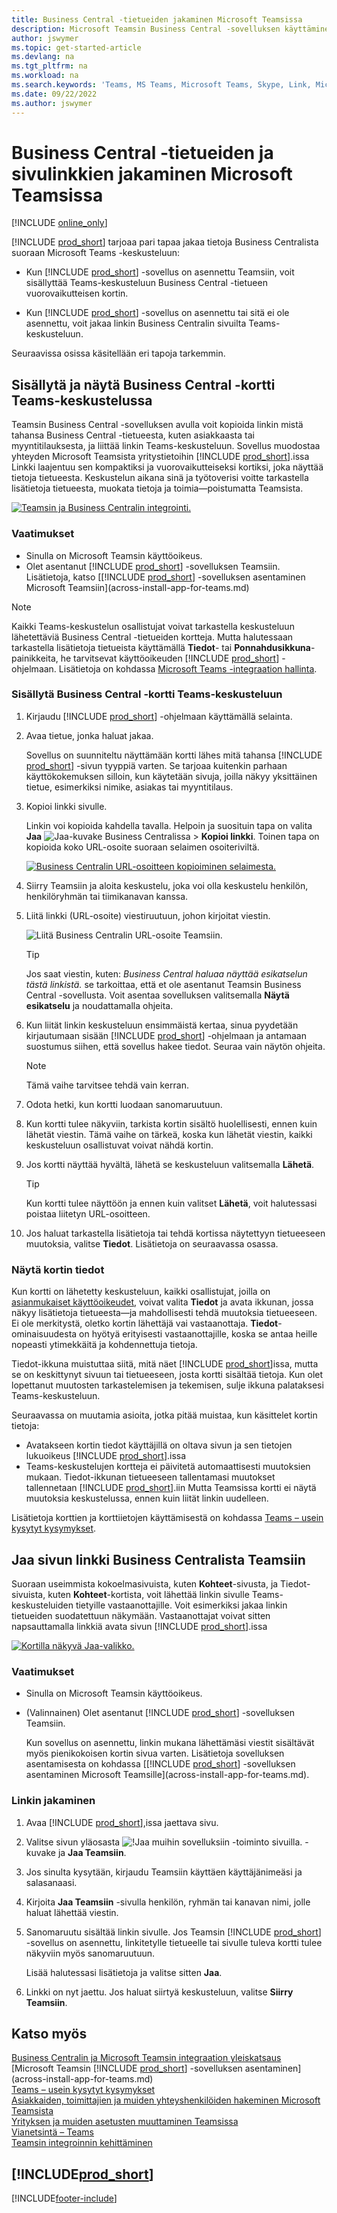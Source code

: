 ```yaml
---
title: Business Central -tietueiden jakaminen Microsoft Teamsissa
description: Microsoft Teamsin Business Central -sovelluksen käyttäminen.
author: jswymer
ms.topic: get-started-article
ms.devlang: na
ms.tgt_pltfrm: na
ms.workload: na
ms.search.keywords: 'Teams, MS Teams, Microsoft Teams, Skype, Link, Microsoft 365, collaborate, collaboration, teamwork, share records'
ms.date: 09/22/2022
ms.author: jswymer
---
```


# <a name="sharing-business-central-records-and-page-links-in-microsoft-teams" />Business Central -tietueiden ja sivulinkkien jakaminen Microsoft Teamsissa

[!INCLUDE [online_only](includes/online_only.md)]

[!INCLUDE [prod_short](includes/prod_short.md)] tarjoaa pari tapaa jakaa tietoja Business Centralista suoraan Microsoft Teams -keskusteluun:

<!-- 
## <a name="overview" />Overview
In this article, you'll learn how to use the app to share [!INCLUDE [prod_short](includes/prod_short.md)] records, like a customer, sales order, or invoice, with coworkers in a Teams conversation.
The [!INCLUDE [prod_short](includes/prod_short.md)] app lets you:
[!INCLUDE [prod_short](includes/prod_short.md)] offers an app that connects Microsoft Teams to your business data in [!INCLUDE [prod_short](includes/prod_short.md)], so you can quickly share details across team members and respond faster to inquiries. In this article, you'll learn how to use the app to share [!INCLUDE [prod_short](includes/prod_short.md)] records, like a customer, sales order, or invoice, with coworkers in a Teams conversation.

-->
- Kun [!INCLUDE [prod_short](includes/prod_short.md)] -sovellus on asennettu Teamsiin, voit sisällyttää Teams-keskusteluun Business Central -tietueen vuorovaikutteisen kortin.

<!--   Copy a link from any Business Central record, like a customer or sales order, then paste the link into a Teams conversation. The app connects Microsoft Teams to your business data in [!INCLUDE [prod_short](includes/prod_short.md)]. It then expands the link into a compact, interactive card that displays information about the record. Once in the conversation, you and coworkers can view more details about the record, edit data, and take action&mdash;without leaving Teams.

  [![Teams integration with Business Central.](media/teams-intro-v3.png)](media/teams-intro-v3.png#lightbox)-->

- Kun [!INCLUDE [prod_short](includes/prod_short.md)] -sovellus on asennettu tai sitä ei ole asennettu, voit jakaa linkin Business Centralin sivuilta Teams-keskusteluun.

  <!-- ![!The Share menu displayed on a card.](media/teams-share-link.png "The Share menu displayed on a card.")-->

Seuraavissa osissa käsitellään eri tapoja tarkemmin.

## <a name="include-and-view-a-business-central-card-in-a-teams-conversation" />Sisällytä ja näytä Business Central -kortti Teams-keskustelussa

Teamsin Business Central -sovelluksen avulla voit kopioida linkin mistä tahansa Business Central -tietueesta, kuten asiakkaasta tai myyntitilauksesta, ja liittää linkin Teams-keskusteluun. Sovellus muodostaa yhteyden Microsoft Teamsista yritystietoihin [!INCLUDE [prod_short](includes/prod_short.md)]\.issa Linkki laajentuu sen kompaktiksi ja vuorovaikutteiseksi kortiksi, joka näyttää tietoja tietueesta. Keskustelun aikana sinä ja työtoverisi voitte tarkastella lisätietoja tietueesta, muokata tietoja ja toimia&mdash;poistumatta Teamsista.

[![Teamsin ja Business Centralin integrointi.](media/teams-intro-vBC20.png)](media/teams-intro-vBC20.png#lightbox)

### <a name="prerequisites" />Vaatimukset

- Sinulla on Microsoft Teamsin käyttöoikeus.
- Olet asentanut [!INCLUDE [prod_short](includes/prod_short.md)] -sovelluksen Teamsiin. Lisätietoja, katso [[!INCLUDE [prod_short](includes/prod_short.md)] -sovelluksen asentaminen Microsoft Teamsiin](across-install-app-for-teams.md)

> [!NOTE]
> Kaikki Teams-keskustelun osallistujat voivat tarkastella keskusteluun lähetettäviä Business Central -tietueiden kortteja. Mutta halutessaan tarkastella lisätietoja tietueista käyttämällä **Tiedot**- tai **Ponnahdusikkuna**-painikkeita, he tarvitsevat käyttöoikeuden [!INCLUDE [prod_short](includes/prod_short.md)] -ohjelmaan. Lisätietoja on kohdassa [Microsoft Teams -integraation hallinta](admin-teams-integration.md#minimum-requirements-1).

### <a name="include-a-business-central-card-in-a-teams-conversation" />Sisällytä Business Central -kortti Teams-keskusteluun

1. Kirjaudu [!INCLUDE [prod_short](includes/prod_short.md)] -ohjelmaan käyttämällä selainta.
2. Avaa tietue, jonka haluat jakaa.

    Sovellus on suunniteltu näyttämään kortti lähes mitä tahansa [!INCLUDE [prod_short](includes/prod_short.md)] -sivun tyyppiä varten. Se tarjoaa kuitenkin parhaan käyttökokemuksen silloin, kun käytetään sivuja, joilla näkyy yksittäinen tietue, esimerkiksi nimike, asiakas tai myyntitilaus.
3. Kopioi linkki sivulle.

    Linkin voi kopioida kahdella tavalla. Helpoin ja suosituin tapa on valita **Jaa** ![Jaa-kuvake Business Centralissa](media/share-icon.png) > **Kopioi linkki**. Toinen tapa on kopioida koko URL-osoite suoraan selaimen osoiteriviltä.

    [![Business Centralin URL-osoitteen kopioiminen selaimesta.](media/teams-copy-link.png)](media/teams-copy-link.png#lightbox)
4. Siirry Teamsiin ja aloita keskustelu, joka voi olla keskustelu henkilön, henkilöryhmän tai tiimikanavan kanssa.
5. Liitä linkki (URL-osoite) viestiruutuun, johon kirjoitat viestin.

    ![Liitä Business Centralin URL-osoite Teamsiin.](media/teams-paste-url-v2.png)

    > [!TIP]
    > Jos saat viestin, kuten: *Business Central haluaa näyttää esikatselun tästä linkistä.* se tarkoittaa, että et ole asentanut Teamsin Business Central -sovellusta. Voit asentaa sovelluksen valitsemalla **Näytä esikatselu** ja noudattamalla ohjeita.
6. Kun liität linkin keskusteluun ensimmäistä kertaa, sinua pyydetään kirjautumaan sisään [!INCLUDE [prod_short](includes/prod_short.md)] -ohjelmaan ja antamaan suostumus siihen, että sovellus hakee tiedot. Seuraa vain näytön ohjeita.

    > [!NOTE]
    > Tämä vaihe tarvitsee tehdä vain kerran.
7. Odota hetki, kun kortti luodaan sanomaruutuun.
8. Kun kortti tulee näkyviin, tarkista kortin sisältö huolellisesti, ennen kuin lähetät viestin. Tämä vaihe on tärkeä, koska kun lähetät viestin, kaikki keskusteluun osallistuvat voivat nähdä kortin.
9. Jos kortti näyttää hyvältä, lähetä se keskusteluun valitsemalla **Lähetä**.

    > [!TIP]
    > Kun kortti tulee näyttöön ja ennen kuin valitset **Lähetä**, voit halutessasi poistaa liitetyn URL-osoitteen.
10. Jos haluat tarkastella lisätietoja tai tehdä kortissa näytettyyn tietueeseen muutoksia, valitse **Tiedot**. Lisätietoja on seuraavassa osassa.

### <a name="view-card-details" />Näytä kortin tiedot

Kun kortti on lähetetty keskusteluun, kaikki osallistujat, joilla on [asianmukaiset käyttöoikeudet](admin-teams-integration.md#permissions), voivat valita **Tiedot** ja avata ikkunan, jossa näkyy lisätietoja tietueesta&mdash;ja mahdollisesti tehdä muutoksia tietueeseen. Ei ole merkitystä, oletko kortin lähettäjä vai vastaanottaja. **Tiedot**-ominaisuudesta on hyötyä erityisesti vastaanottajille, koska se antaa heille nopeasti ytimekkäitä ja kohdennettuja tietoja.

Tiedot-ikkuna muistuttaa siitä, mitä näet [!INCLUDE [prod_short](includes/prod_short.md)]issa, mutta se on keskittynyt sivuun tai tietueeseen, josta kortti sisältää tietoja. Kun olet lopettanut muutosten tarkastelemisen ja tekemisen, sulje ikkuna palataksesi Teams-keskusteluun.

Seuraavassa on muutamia asioita, jotka pitää muistaa, kun käsittelet kortin tietoja:

- Avatakseen kortin tiedot käyttäjillä on oltava sivun ja sen tietojen lukuoikeus [!INCLUDE [prod_short](includes/prod_short.md)]\.issa
- Teams-keskustelujen kortteja ei päivitetä automaattisesti muutoksien mukaan. Tiedot-ikkunan tietueeseen tallentamasi muutokset tallennetaan [!INCLUDE [prod_short](includes/prod_short.md)]\.iin Mutta Teamsissa kortti ei näytä muutoksia keskustelussa, ennen kuin liität linkin uudelleen.

Lisätietoja korttien ja korttiietojen käyttämisestä on kohdassa [Teams – usein kysytyt kysymykset](teams-faq.md).

## <a name="a-nameshare-linkashare-a-link-to-page-from-business-central-to-teams" /><a name="share-link"></a>Jaa sivun linkki Business Centralista Teamsiin

Suoraan useimmista kokoelmasivuista, kuten **Kohteet**-sivusta, ja Tiedot-sivuista, kuten **Kohteet**-kortista, voit lähettää linkin sivulle Teams-keskusteluiden tietyille vastaanottajille. Voit esimerkiksi jakaa linkin tietueiden suodatettuun näkymään. Vastaanottajat voivat sitten napsauttamalla linkkiä avata sivun [!INCLUDE [prod_short](includes/prod_short.md)]\.issa

[![Kortilla näkyvä Jaa-valikko.](media/teams-share-link-v2.png "Kortilla näkyvä Jaa-valikko.")](media/teams-share-link-v2.png#lightbox)

### <a name="prerequisites" />Vaatimukset

- Sinulla on Microsoft Teamsin käyttöoikeus.
- (Valinnainen) Olet asentanut [!INCLUDE [prod_short](includes/prod_short.md)] -sovelluksen Teamsiin. 

  Kun sovellus on asennettu, linkin mukana lähettämäsi viestit sisältävät myös pienikokoisen kortin sivua varten. Lisätietoja sovelluksen asentamisesta on kohdassa [[!INCLUDE [prod_short](includes/prod_short.md)] -sovelluksen asentaminen Microsoft Teamsille](across-install-app-for-teams.md).

### <a name="share-a-link" />Linkin jakaminen

1. Avaa [!INCLUDE [prod_short](includes/prod_short.md)]\,issa jaettava sivu.
2. Valitse sivun yläosasta ![!Jaa muihin sovelluksiin -toiminto sivuilla.](media/share-icon.png) -kuvake ja **Jaa Teamsiin**.
3. Jos sinulta kysytään, kirjaudu Teamsiin käyttäen käyttäjänimeäsi ja salasanaasi.
4. Kirjoita **Jaa Teamsiin** -sivulla henkilön, ryhmän tai kanavan nimi, jolle haluat lähettää viestin.
5. Sanomaruutu sisältää linkin sivulle. Jos Teamsin [!INCLUDE [prod_short](includes/prod_short.md)] -sovellus on asennettu, linkitetylle tietueelle tai sivulle tuleva kortti tulee näkyviin myös sanomaruutuun.

   Lisää halutessasi lisätietoja ja valitse sitten **Jaa**.
6. Linkki on nyt jaettu. Jos haluat siirtyä keskusteluun, valitse **Siirry Teamsiin**.

## <a name="see-also" />Katso myös

[Business Centralin ja Microsoft Teamsin integraation yleiskatsaus](across-teams-overview.md)  
[Microsoft Teamsin [!INCLUDE [prod_short](includes/prod_short.md)] -sovelluksen asentaminen](across-install-app-for-teams.md)  
[Teams – usein kysytyt kysymykset](teams-faq.md)  
[Asiakkaiden, toimittajien ja muiden yhteyshenkilöiden hakeminen Microsoft Teamsista](across-search-contacts-teams.md)  
[Yrityksen ja muiden asetusten muuttaminen Teamsissa](across-teams-settings.md)  
[Vianetsintä – Teams](admin-teams-troubleshooting.md)  
[Teamsin integroinnin kehittäminen](/dynamics365/business-central/dev-itpro/developer/devenv-develop-for-teams)  

## <a name="includeprodshortincludesfreetrialmdmd" />[!INCLUDE[prod_short](includes/free_trial_md.md)]

[!INCLUDE[footer-include](includes/footer-banner.md)]
